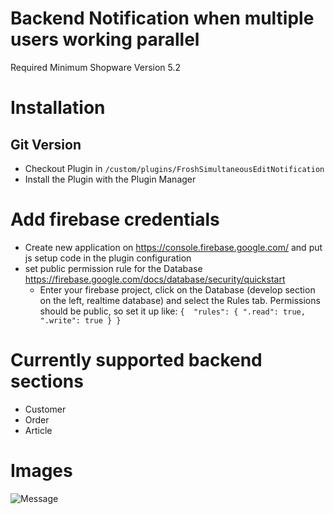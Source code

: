 # Backend Notification when multiple users working parallel

Required Minimum Shopware Version 5.2

# Installation

## Git Version
* Checkout Plugin in `/custom/plugins/FroshSimultaneousEditNotification`
* Install the Plugin with the Plugin Manager

# Add firebase credentials
* Create new application on https://console.firebase.google.com/ and put js setup code in the plugin configuration
* set public permission rule for the Database https://firebase.google.com/docs/database/security/quickstart
  * Enter your firebase project, click on the Database (develop section on the left, realtime database) and select the Rules tab.
  Permissions should be public, so set it up like: `{  "rules": {
      ".read": true,
      ".write": true
      }
   }`

# Currently supported backend sections

* Customer
* Order
* Article

# Images
![Message](http://i.imgur.com/AYBnn9Q.png)
